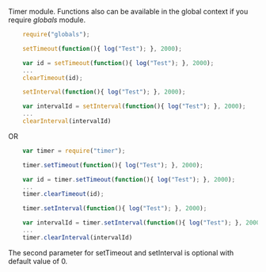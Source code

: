 ﻿Timer module. Functions also can be available in the global context if you require *globals* module.
```js
    require("globals");

	setTimeout(function(){ log("Test"); }, 2000);

	var id = setTimeout(function(){ log("Test"); }, 2000);
	...
	clearTimeout(id);

	setInterval(function(){ log("Test"); }, 2000);

	var intervalId = setInterval(function(){ log("Test"); }, 2000);
	...
	clearInterval(intervalId)
```
OR
```js
    var timer = require("timer");

	timer.setTimeout(function(){ log("Test"); }, 2000);

	var id = timer.setTimeout(function(){ log("Test"); }, 2000);
	...
	timer.clearTimeout(id);

	timer.setInterval(function(){ log("Test"); }, 2000);

	var intervalId = timer.setInterval(function(){ log("Test"); }, 2000);
	...
	timer.clearInterval(intervalId)
```

The second parameter for setTimeout and setInterval is optional with default value of 0.
